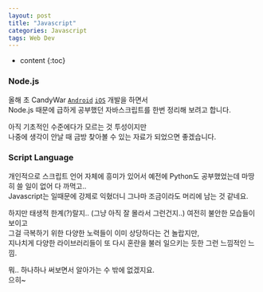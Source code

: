 ```yaml
---
layout: post
title: "Javascript"
categories: Javascript
tags: Web Dev
---
```


* content
{:toc}

### Node.js

올해 초 CandyWar
[`Android`](https://play.google.com/store/apps/details?id=com.htngames.candywar)
[`iOS`](https://itunes.apple.com/kr/app/candywar/id1091865831?mt=8)
개발을 하면서  
Node.js 때문에 급하게 공부했던 자바스크립트를 한번 정리해 보려고 합니다.



아직 기초적인 수준에다가 모르는 것 투성이지만  
나중에 생각이 안날 때 금방 찾아볼 수 있는 자료가 되었으면 좋겠습니다.

### Script Language

개인적으로 스크립트 언어 자체에 흥미가 있어서 예전에 Python도 공부했었는데 마땅히 쓸 일이 없어 다 까먹고..  
Javascript는 일때문에 강제로 익혔더니 그나마 조금이라도 머리에 남는 것 같네요.

하지만 태생적 한계(?)랄지.. (그냥 아직 잘 몰라서 그런건지..) 여전히 불안한 모습들이 보이고  
그걸 극복하기 위한 다양한 노력들이 이미 상당하다는 건 놀랍지만,  
지나치게 다양한 라이브러리들이 또 다시 혼란을 불러 일으키는 듯한 그런 느낌적인 느낌.

뭐.. 하나하나 써보면서 알아가는 수 밖에 없겠지요.  
으히~